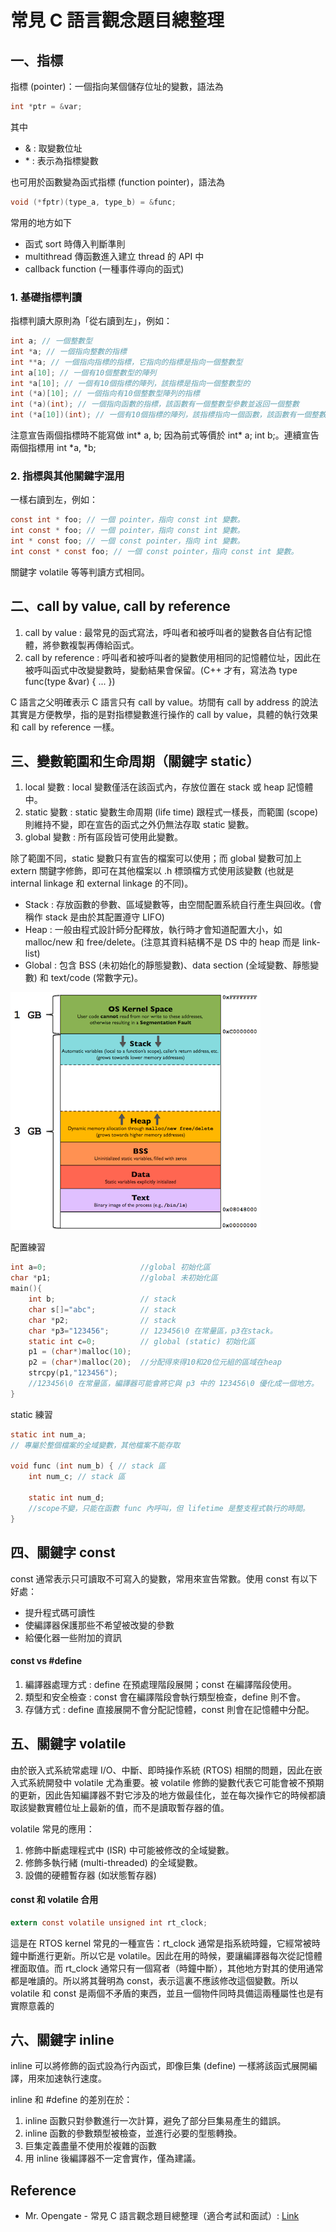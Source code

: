 # 常見 C 語言觀念題目總整理

## 一、指標
指標 (pointer)：一個指向某個儲存位址的變數，語法為

```c
int *ptr = &var;
```

其中
* & : 取變數位址
* \* : 表示為指標變數

也可用於函數變為函式指標 (function pointer)，語法為

```c
void (*fptr)(type_a, type_b) = &func;
```

常用的地方如下
* 函式 sort 時傳入判斷準則
* multithread 傳函數進入建立 thread 的 API 中
* callback function (一種事件導向的函式)

### 1. 基礎指標判讀
指標判讀大原則為「從右讀到左」，例如：
```c
int a; // 一個整數型
int *a; // 一個指向整數的指標
int **a; // 一個指向指標的指標，它指向的指標是指向一個整數型
int a[10]; // 一個有10個整數型的陣列
int *a[10]; // 一個有10個指標的陣列，該指標是指向一個整數型的
int (*a)[10]; // 一個指向有10個整數型陣列的指標
int (*a)(int); // 一個指向函數的指標，該函數有一個整數型參數並返回一個整數
int (*a[10])(int); // 一個有10個指標的陣列，該指標指向一個函數，該函數有一個整數型參數並返回一個整數
```

注意宣告兩個指標時不能寫做 int* a, b; 因為前式等價於 int* a; int b;。連續宣告兩個指標用 int *a, *b;

### 2. 指標與其他關鍵字混用

一樣右讀到左，例如：
```c
const int * foo; // 一個 pointer，指向 const int 變數。
int const * foo; // 一個 pointer，指向 const int 變數。
int * const foo; // 一個 const pointer，指向 int 變數。
int const * const foo; // 一個 const pointer，指向 const int 變數。
```
關鍵字 volatile 等等判讀方式相同。

## 二、call by value, call by reference
1. call by value : 最常見的函式寫法，呼叫者和被呼叫者的變數各自佔有記憶體，將參數複製再傳給函式。
2. call by reference : 呼叫者和被呼叫者的變數使用相同的記憶體位址，因此在被呼叫函式中改變變數時，變動結果會保留。(C++ 才有，寫法為 type func(type &var) { ... })

C 語言之父明確表示 C 語言只有 call by value。坊間有 call by address 的說法其實是方便教學，指的是對指標變數進行操作的 call by value，具體的執行效果和 call by reference 一樣。

## 三、變數範圍和生命周期（關鍵字 static）
1. local 變數 : local 變數僅活在該函式內，存放位置在 stack 或 heap 記憶體中。
2. static 變數 : static 變數生命周期 (life time) 跟程式一樣長，而範圍 (scope) 則維持不變，即在宣告的函式之外仍無法存取 static 變數。
3. global 變數 : 所有區段皆可使用此變數。

除了範圍不同，static 變數只有宣告的檔案可以使用；而 global 變數可加上 extern 關鍵字修飾，即可在其他檔案以 .h 標頭檔方式使用該變數 (也就是 internal linkage 和 external linkage 的不同)。

* Stack : 存放函數的參數、區域變數等，由空間配置系統自行產生與回收。(會稱作 stack 是由於其配置遵守 LIFO)
* Heap : 一般由程式設計師分配釋放，執行時才會知道配置大小，如 malloc/new 和 free/delete。(注意其資料結構不是 DS 中的 heap 而是 link-list)
* Global : 包含 BSS (未初始化的靜態變數)、data section (全域變數、靜態變數) 和 text/code (常數字元)。

![program_in_memory2](./program_in_memory2.png)

配置練習
```c
int a=0;                     //global 初始化區
char *p1;                    //global 未初始化區
main(){
    int b;                   // stack
    char s[]="abc";          // stack
    char *p2;                // stack
    char *p3="123456";       // 123456\0 在常量區，p3在stack。
    static int c=0;          // global (static) 初始化區
    p1 = (char*)malloc(10);
    p2 = (char*)malloc(20);  //分配得來得10和20位元組的區域在heap
    strcpy(p1,"123456");  
    //123456\0 在常量區，編譯器可能會將它與 p3 中的 123456\0 優化成一個地方。
}
```

static 練習
```c
static int num_a;
// 專屬於整個檔案的全域變數，其他檔案不能存取

void func (int num_b) { // stack 區 
    int num_c; // stack 區

    static int num_d; 
    //scope不變，只能在函數 func 內呼叫，但 lifetime 是整支程式執行的時間。
}
```

## 四、關鍵字 const
const 通常表示只可讀取不可寫入的變數，常用來宣告常數。使用 const 有以下好處：
* 提升程式碼可讀性
* 使編譯器保護那些不希望被改變的參數
* 給優化器一些附加的資訊

#### const vs #define
1. 編譯器處理方式 : define 在預處理階段展開；const 在編譯階段使用。
2. 類型和安全檢查 : const 會在編譯階段會執行類型檢查，define 則不會。
3. 存儲方式 : define 直接展開不會分配記憶體，const 則會在記憶體中分配。

## 五、關鍵字 volatile
由於嵌入式系統常處理 I/O、中斷、即時操作系統 (RTOS) 相關的問題，因此在嵌入式系統開發中 volatile 尤為重要。被 volatile 修飾的變數代表它可能會被不預期的更新，因此告知編譯器不對它涉及的地方做最佳化，並在每次操作它的時候都讀取該變數實體位址上最新的值，而不是讀取暫存器的值。

volatile 常見的應用：
1. 修飾中斷處理程式中 (ISR) 中可能被修改的全域變數。
2. 修飾多執行緒 (multi-threaded) 的全域變數。
3. 設備的硬體暫存器 (如狀態暫存器)

#### const 和 volatile 合用
```c
extern const volatile unsigned int rt_clock;
```
這是在 RTOS kernel 常見的一種宣告：rt_clock 通常是指系統時鐘，它經常被時鐘中斷進行更新。所以它是 volatile。因此在用的時候，要讓編譯器每次從記憶體裡面取值。而 rt_clock 通常只有一個寫者（時鐘中斷），其他地方對其的使用通常都是唯讀的。所以將其聲明為 const，表示這裏不應該修改這個變數。所以 volatile 和 const 是兩個不矛盾的東西，並且一個物件同時具備這兩種屬性也是有實際意義的

## 六、關鍵字 inline
inline 可以將修飾的函式設為行內函式，即像巨集 (define) 一樣將該函式展開編譯，用來加速執行速度。

inline 和 #define 的差別在於：
1. inline 函數只對參數進行一次計算，避免了部分巨集易產生的錯誤。
2. inline 函數的參數類型被檢查，並進行必要的型態轉換。
3. 巨集定義盡量不使用於複雜的函數
4. 用 inline 後編譯器不一定會實作，僅為建議。

## Reference
* Mr. Opengate - 常見 C 語言觀念題目總整理（適合考試和面試）: [Link](https://www.mropengate.com/2017/08/cc-c.html)